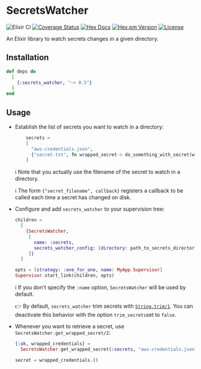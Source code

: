 # SecretsWatcher

![Elixir CI](https://github.com/ahamez/secrets_watcher/workflows/Elixir%20CI/badge.svg) [![Coverage Status](https://coveralls.io/repos/github/ahamez/secrets_watcher/badge.svg?branch=master)](https://coveralls.io/github/ahamez/secrets_watcher?branch=master) [![Hex Docs](https://img.shields.io/badge/hex-docs-brightgreen.svg)](https://hexdocs.pm/secrets_watcher/) [![Hex.pm Version](http://img.shields.io/hexpm/v/secrets_watcher.svg)](https://hex.pm/packages/secrets_watcher) [![License](https://img.shields.io/hexpm/l/secrets_watcher.svg)](https://github.com/ahamez/secrets_watcher/blob/master/LICENSE)

An Elixir library to watch secrets changes in a given directory.

## Installation

```elixir
def deps do
  [
    {:secrets_watcher, "~> 0.5"}
  ]
end
```

## Usage

* Establish the list of secrets you want to watch in a directory:
    ```elixir
        secrets =
        [
          "aws-credentials.json",
          {"secret.txt", fn wrapped_secret-> do_something_with_secret(wrapped_secret) end}
        ]
    ```
    ℹ️ Note that you actually use the filename of the secret to watch in a directory.

    ℹ️ The form `{"secret_filename", callback}` registers a callback to be called each time a secret has changed on disk.

* Configure and add `secrets_watcher` to your supervision tree:
    ```elixir
    children =
      [
        {SecretsWatcher,
         [
           name: :secrets,
           secrets_watcher_config: [directory: path_to_secrets_directory, secrets: secrets]
         ]}
      ]

    opts = [strategy: :one_for_one, name: MyApp.Supervisor]
    Supervisor.start_link(children, opts)
    ```
    ℹ️ If you don't specify the `:name` option, `SecretsWatcher` will be used by default.

    👉 By default, `secrets_watcher` trim secrets with [`String.trim/1`](https://hexdocs.pm/elixir/1.13.2/String.html#trim/1). You can deactivate this behavior with the option `trim_secrets`set to `false`.

* Whenever you want to retrieve a secret, use `SecretsWatcher.get_wrapped_secret/2`:
    ```elixir
    {:ok, wrapped_credentials} =
      SecretsWatcher.get_wrapped_secret(:secrets, "aws-credentials.json")

    secret = wrapped_credentials.()
    ```
